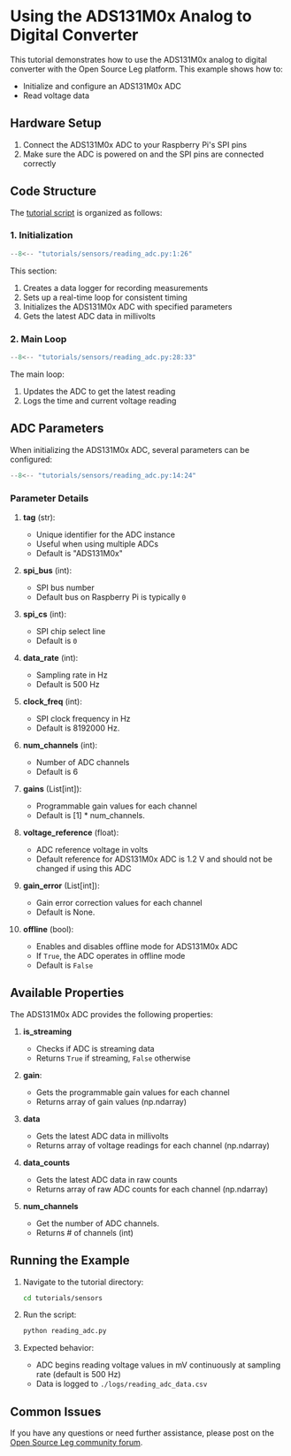 # Using the ADS131M0x Analog to Digital Converter

This tutorial demonstrates how to use the ADS131M0x analog to digital converter with the Open Source Leg platform. This example shows how to:

- Initialize and configure an ADS131M0x ADC
- Read voltage data

## Hardware Setup

1. Connect the ADS131M0x ADC to your Raspberry Pi's SPI pins
2. Make sure the ADC is powered on and the SPI pins are connected correctly

## Code Structure

The [tutorial script](https://github.com/neurobionics/opensourceleg/blob/main/tutorials/sensors/reading_adc.py) is organized as follows:

### 1. Initialization

```python
--8<-- "tutorials/sensors/reading_adc.py:1:26"
```

This section:

1. Creates a data logger for recording measurements
2. Sets up a real-time loop for consistent timing
3. Initializes the ADS131M0x ADC with specified parameters
4. Gets the latest ADC data in millivolts

### 2. Main Loop

```python
--8<-- "tutorials/sensors/reading_adc.py:28:33"
```

The main loop:

1. Updates the ADC to get the latest reading
2. Logs the time and current voltage reading

## ADC Parameters

When initializing the ADS131M0x ADC, several parameters can be configured:

```python
--8<-- "tutorials/sensors/reading_adc.py:14:24"
```

### Parameter Details

1. **tag** (str):
      - Unique identifier for the ADC instance
      - Useful when using multiple ADCs
      - Default is "ADS131M0x"

2. **spi_bus** (int):
      - SPI bus number
      - Default bus on Raspberry Pi is typically `0`

3. **spi_cs** (int):
      - SPI chip select line
      - Default is `0`

4. **data_rate** (int):
      - Sampling rate in Hz
      - Default is 500 Hz

5. **clock_freq** (int):
      - SPI clock frequency in Hz
      - Default is 8192000 Hz.

6. **num_channels** (int):
      - Number of ADC channels
      - Default is 6

7. **gains** (List[int]):
      - Programmable gain values for each channel
      - Default is [1] * num_channels.

8. **voltage_reference** (float):
      - ADC reference voltage in volts
      - Default reference for ADS131M0x ADC is 1.2 V and should not be changed if using this ADC

9. **gain_error** (List[int]):
      - Gain error correction values for each channel
      - Default is None.

10. **offline** (bool):
      - Enables and disables offline mode for ADS131M0x ADC
      - If `True`, the ADC operates in offline mode
      - Default is `False`

## Available Properties

The ADS131M0x ADC provides the following properties:

1. **is_streaming**
      - Checks if ADC is streaming data
      - Returns `True` if streaming, `False` otherwise

2. **gain**:
      - Gets the programmable gain values for each channel
      - Returns array of gain values (np.ndarray)

3. **data**
      - Gets the latest ADC data in millivolts
      - Returns array of voltage readings for each channel (np.ndarray)


4. **data_counts**
      - Gets the latest ADC data in raw counts
      - Returns array of raw ADC counts for each channel (np.ndarray)

5. **num_channels**
      - Get the number of ADC channels.
      - Returns # of channels (int)

## Running the Example

1. Navigate to the tutorial directory:
   ```bash
   cd tutorials/sensors
   ```

2. Run the script:
   ```bash
   python reading_adc.py
   ```

3. Expected behavior:
      - ADC begins reading voltage values in mV continuously at sampling rate (default is 500 Hz)
      - Data is logged to `./logs/reading_adc_data.csv`

## Common Issues


If you have any questions or need further assistance, please post on the [Open Source Leg community forum](https://opensourceleg.org/community).
